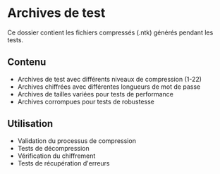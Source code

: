 # Archives de test

Ce dossier contient les fichiers compressés (.ntk) générés pendant les tests.

## Contenu
- Archives de test avec différents niveaux de compression (1-22)
- Archives chiffrées avec différentes longueurs de mot de passe
- Archives de tailles variées pour tests de performance
- Archives corrompues pour tests de robustesse

## Utilisation
- Validation du processus de compression
- Tests de décompression
- Vérification du chiffrement
- Tests de récupération d'erreurs 